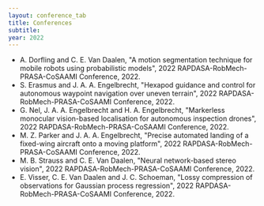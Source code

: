 ```yaml
---
layout: conference_tab
title: Conferences
subtitle: 
year: 2022
---
```


<!---
#### 2022
-->
- A. Dorfling and C. E. Van Daalen, "A motion segmentation technique for mobile robots using probabilistic models", 2022 RAPDASA-RobMech-PRASA-CoSAAMI Conference, 2022.
- S. Erasmus and J. A. A. Engelbrecht, "Hexapod guidance and control for autonomous waypoint navigation over uneven terrain", 2022 RAPDASA-RobMech-PRASA-CoSAAMI Conference, 2022.
- G. Nel, J. A. A. Engelbrecht and H. A. Engelbrecht, "Markerless monocular vision-based localisation for autonomous inspection drones", 2022 RAPDASA-RobMech-PRASA-CoSAAMI Conference, 2022.
- M. Z. Parker and J. A. A. Engelbrecht, "Precise automated landing of a fixed-wing aircraft onto a moving platform", 2022 RAPDASA-RobMech-PRASA-CoSAAMI Conference, 2022.
- M. B. Strauss and C. E. Van Daalen, "Neural network-based stereo vision", 2022 RAPDASA-RobMech-PRASA-CoSAAMI Conference, 2022.
- E. Visser, C. E. Van Daalen and J. C. Schoeman, "Lossy compression of observations for Gaussian process regression", 2022 RAPDASA-RobMech-PRASA-CoSAAMI Conference, 2022.


